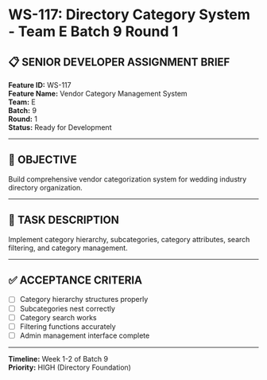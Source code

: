 # WS-117: Directory Category System - Team E Batch 9 Round 1

## 📋 SENIOR DEVELOPER ASSIGNMENT BRIEF

**Feature ID:** WS-117  
**Feature Name:** Vendor Category Management System  
**Team:** E  
**Batch:** 9  
**Round:** 1  
**Status:** Ready for Development  

---

## 🎯 OBJECTIVE

Build comprehensive vendor categorization system for wedding industry directory organization.

---

## 📝 TASK DESCRIPTION

Implement category hierarchy, subcategories, category attributes, search filtering, and category management.

---

## ✅ ACCEPTANCE CRITERIA

- [ ] Category hierarchy structures properly
- [ ] Subcategories nest correctly
- [ ] Category search works
- [ ] Filtering functions accurately
- [ ] Admin management interface complete

---

**Timeline:** Week 1-2 of Batch 9  
**Priority:** HIGH (Directory Foundation)
